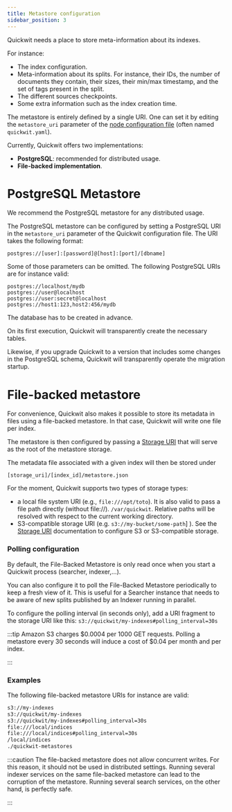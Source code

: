 ```yaml
---
title: Metastore configuration
sidebar_position: 3
---
```


Quickwit needs a place to store meta-information about its indexes.

For instance:

- The index configuration.
- Meta-information about its splits. For instance, their IDs, the number of documents they contain, their sizes, their min/max timestamp, and the set of tags present in the split.
- The different sources checkpoints.
- Some extra information such as the index creation time.

The metastore is entirely defined by a single URI. One can set it by editing the `metastore_uri` parameter of the [node configuration file](./node-config.md) (often named `quickwit.yaml`).

Currently, Quickwit offers two implementations:

- **PostgreSQL**: recommended for distributed usage.
- **File-backed implementation**.

# PostgreSQL Metastore

We recommend the PostgreSQL metastore for any distributed usage.

The PostgreSQL metastore can be configured by setting a PostgreSQL URI in the `metastore_uri` parameter of the Quickwit configuration file. The URI takes the following format:

```
postgres://[user]:[password]@[host]:[port]/[dbname]
```

Some of those parameters can be omitted. The following PostgreSQL URIs are for instance valid:

```
postgres://localhost/mydb
postgres://user@localhost
postgres://user:secret@localhost
postgres://host1:123,host2:456/mydb
```

The database has to be created in advance.

On its first execution, Quickwit will transparently create the necessary tables.

Likewise, if you upgrade Quickwit to a version that includes some changes in the PostgreSQL schema, Quickwit will transparently operate the migration startup.

# File-backed metastore

For convenience, Quickwit also makes it possible to store its metadata in files using a file-backed metastore. In that case, Quickwit will write one file per index.

The metastore is then configured by passing a [Storage URI](../reference/storage-uri.md) that will serve as the root of the metastore storage.

The metadata file associated with a given index will then be stored under 

  `[storage_uri]/[index_id]/metastore.json`  

For the moment, Quickwit supports two types of storage types:

- a local file system URI (e.g., `file:///opt/toto`). It is also valid to pass a file path directly (without file://). `/var/quickwit`. Relative paths will be resolved with respect to the current working directory.
- S3-compatible storage URI (e.g. `s3://my-bucket/some-path`] ). See the [Storage URI](../reference/storage-uri.md) documentation to configure S3 or S3-compatible storage.

### Polling configuration

By default, the File-Backed Metastore is only read once when you start a Quickwit process (searcher, indexer,...).

You can also configure it to poll the File-Backed Metastore periodically to keep a fresh view of it. This is useful for a Searcher instance that needs to be aware of new splits published by an Indexer running in parallel.

To configure the polling interval (in seconds only), add a URI fragment to the storage URI like this: `s3://quickwit/my-indexes#polling_interval=30s`

:::tip
Amazon S3 charges $0.0004 per 1000 GET requests. Polling a metastore every 30 seconds will induce a cost of $0.04 per month and per index.

:::

### Examples

The following file-backed metastore URIs for instance are valid:

```markdown
s3://my-indexes
s3://quickwit/my-indexes
s3://quickwit/my-indexes#polling_interval=30s
file:///local/indices
file:///local/indices#polling_interval=30s
/local/indices
./quickwit-metastores
```

:::caution
The file-backed metastore does not allow concurrent writes. For this reason, it should not be used in distributed settings. 
Running several indexer services on the same file-backed metastore can lead to the corruption of the metastore.
Running several search services, on the other hand, is perfectly safe.

:::
